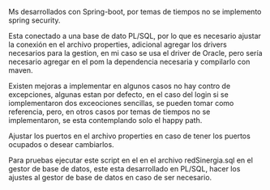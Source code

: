 Ms desarrollados con Spring-boot, por temas de tiempos no se implemento spring security.

Esta conectado a una base de dato PL/SQL, por lo que es necesario ajustar la conexión en el archivo properties, adicional agregar los drivers necesarios para la gestion, en mi caso se usa el driver de Oracle, pero sería necesario agregar en el pom la dependencia necesaria y compilarlo con maven.

Existen mejoras a implementar en algunos casos no hay contro de excepciones, algunas estan por defecto,  en el caso del login si se iomplementaron dos exceociones sencillas, se pueden tomar como referencia, pero, en otros casos por temas de tiempos no se implementaron, se esta contemplando solo el happy path.

Ajustar los puertos en el archivo properties en caso de tener los puertos ocupados o desear cambiarlos.

Para pruebas ejecutar este script en el  en el archivo redSinergia.sql en el gestor de base de datos, este esta desarrollado en PL/SQL, hacer los ajustes al gestor de base de datos en caso de ser necesario.
